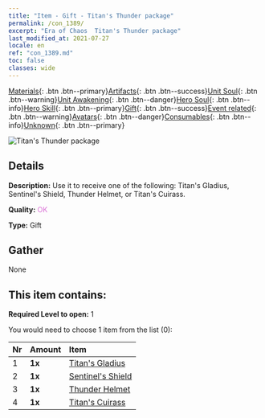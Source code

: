 ```yaml
---
title: "Item - Gift - Titan's Thunder package"
permalink: /con_1389/
excerpt: "Era of Chaos  Titan's Thunder package"
last_modified_at: 2021-07-27
locale: en
ref: "con_1389.md"
toc: false
classes: wide
---
```

 [Materials](/Items/){: .btn .btn--primary}[Artifacts](/Items/Artifacts/){: .btn .btn--success}[Unit Soul](/Items/UnitSoul/){: .btn .btn--warning}[Unit Awakening](/Items/UnitAwakening/){: .btn .btn--danger}[Hero Soul](/Items/HeroSoul/){: .btn .btn--info}[Hero Skill](/Items/HeroSkill/){: .btn .btn--primary}[Gift](/Items/Gift/){: .btn .btn--success}[Event related](/Items/Events/){: .btn .btn--warning}[Avatars](/Items/Avatars/){: .btn .btn--danger}[Consumables](/Items/Consumables/){: .btn .btn--info}[Unknown](/Items/Unknown/){: .btn .btn--primary}

 ![Titan's Thunder package](/images/t/i_907003.png)

## Details
 **Description:** Use it to receive one of the following: Titan's Gladius, Sentinel's Shield, Thunder Helmet, or Titan's Cuirass.

 **Quality:** <span style="color: #DA70D6">OK</span>

 **Type:** Gift

## Gather

  None

## This item contains:

 **Required Level to open:** 1

 You would need to choose 1 item from the list (0):

  | Nr | Amount |     Item    |
  |:---|:-------|:------------|
  | 1 |  **1x** | [Titan's Gladius](/Items/art_156/) |  | 
  | 2 |  **1x** | [Sentinel's Shield](/Items/art_157/) |  | 
  | 3 |  **1x** | [Thunder Helmet](/Items/art_158/) |  | 
  | 4 |  **1x** | [Titan's Cuirass](/Items/art_159/) |  | 
